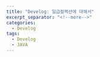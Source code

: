```yaml
---
title: "Develog: 일급컬렉션에 대해서"
excerpt_separator: "<!--more-->"
categories:
  - Develog
tags:
  - Develog
  - JAVA
---
```

    
 